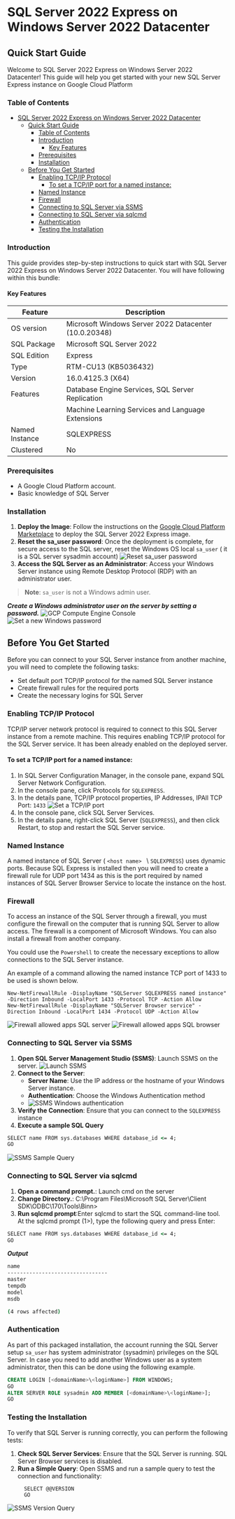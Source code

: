 # SQL Server 2022 Express on Windows Server 2022 Datacenter

## Quick Start Guide

Welcome to SQL Server 2022 Express on Windows Server 2022 Datacenter! This guide will help you get started with your new SQL Server Express instance on Google Cloud Platform

### Table of Contents

- [SQL Server 2022 Express on Windows Server 2022 Datacenter](#sql-server-2022-express-on-windows-server-2022-datacenter)
  - [Quick Start Guide](#quick-start-guide)
    - [Table of Contents](#table-of-contents)
    - [Introduction](#introduction)
      - [Key Features](#key-features)
    - [Prerequisites](#prerequisites)
    - [Installation](#installation)
  - [Before You Get Started](#before-you-get-started)
    - [Enabling TCP/IP Protocol](#enabling-tcpip-protocol)
      - [To set a TCP/IP port for a named instance:](#to-set-a-tcpip-port-for-a-named-instance)
    - [Named Instance](#named-instance)
    - [Firewall](#firewall)
    - [Connecting to SQL Server via SSMS](#connecting-to-sql-server-via-ssms)
    - [Connecting to SQL Server via sqlcmd](#connecting-to-sql-server-via-sqlcmd)
    - [Authentication](#authentication)
    - [Testing the Installation](#testing-the-installation)

### Introduction

This guide provides step-by-step instructions to quick start with SQL Server 2022 Express on Windows Server 2022 Datacenter.
You will have following within this bundle:
#### Key Features
| Feature                      | Description                                          |
|------------------------------|------------------------------------------------------|
| OS version                   | Microsoft Windows Server 2022 Datacenter (10.0.20348)|
| SQL Package                  | Microsoft SQL Server 2022                            |
| SQL Edition                  | Express                                              |
| Type                         | RTM-CU13 (KB5036432)                                 |
| Version                      | 16.0.4125.3 (X64)                                    |
| Features                     | Database Engine Services, SQL Server Replication     |
|                              | Machine Learning Services and Language Extensions    |
| Named Instance               | SQLEXPRESS                                           |
| Clustered                    | No                                                   | 


### Prerequisites

- A Google Cloud Platform account.
- Basic knowledge of SQL Server

### Installation

1. **Deploy the Image**: Follow the instructions on the [Google Cloud Platform Marketplace](https://console.cloud.google.com/marketplace/product/gclouds-public/sql-server-2022-express-on-windows-server-2022-datacenter?project=gclouds-public) to deploy the SQL Server 2022 Express image.
2. **Reset the sa_user password**: Once the deployment is complete, for secure access to the SQL server, reset the Windows OS local `sa_user` ( it is a SQL server sysadmin account)
![Reset sa_user password](embedded_images/reset_sa_user_password.png)
3. **Access the SQL Server as an Administrator**: Access your Windows Server instance using Remote Desktop Protocol (RDP) with an administrator user.
 > **Note**: `sa_user` is not a Windows admin user. 
 
 ***Create a Windows administrator user on the server by setting a password.***
![GCP Compute Engine Console](embedded_images/GCP_Console_reset_password.png)
![Set a new Windows password](embedded_images/Set_new_Windows_password.png)

## Before You Get Started
Before you can connect to your SQL Server instance from another machine, you will need to complete the following tasks:
- Set default port TCP/IP protocol for the named SQL Server instance
- Create firewall rules for the required ports
- Create the necessary logins for SQL Server

### Enabling TCP/IP Protocol
TCP/IP server network protocol is required to connect to this SQL Server instance from a remote machine. This requires enabling TCP/IP protocol for the SQL Server service. It has been already enabled on the deployed server.

#### To set a TCP/IP port for a named instance:

1. In SQL Server Configuration Manager, in the console pane, expand SQL Server Network Configuration.
2. In the console pane, click Protocols for `SQLEXPRESS`.
3. In the details pane, TCP/IP protocol properties, IP Addresses, IPAll TCP Port: `1433`
![Set a TCP/IP port](embedded_images/TCPport-1433.png)
1. In the console pane, click SQL Server Services.
2. In the details pane, right-click SQL Server (`SQLEXPRESS`), and then click Restart, to stop and restart the SQL Server service.

### Named Instance
A named instance of SQL Server ( `<host name> ` \ `SQLEXPRESS`) uses dynamic ports.
Because SQL Express is installed then you will need to create a firewall rule for UDP port 1434 as this is the port required by named instances of SQL Server Browser Service to locate the instance on the host.

### Firewall
To access an instance of the SQL Server through a firewall, you must configure the firewall on the computer that is running SQL Server to allow access. The firewall is a component of Microsoft Windows. You can also install a firewall from another company.

You could use the `Powershell` to create the necessary exceptions to allow connections to the SQL Server instance.

An example of a command allowing the named instance TCP port of 1433 to be used is shown below.

```powersehll
New-NetFirewallRule -DisplayName "SQLServer SQLEXPRESS named instance" -Direction Inbound -LocalPort 1433 -Protocol TCP -Action Allow
New-NetFirewallRule -DisplayName "SQLServer Browser service" -Direction Inbound -LocalPort 1434 -Protocol UDP -Action Allow
```
![Firewall allowed apps SQL server](embedded_images/Firewall_allowed_apps.png)
![Firewall allowed apps SQL browser](embedded_images/Firewall_allowed_apps_sql_browser.png)
### Connecting to SQL Server via SSMS

1. **Open SQL Server Management Studio (SSMS)**: Launch SSMS on the server.
![Launch SSMS](embedded_images/SSMS.png)
1. **Connect to the Server**:
   - **Server Name**: Use the IP address or the hostname of your Windows Server instance.
   - **Authentication**: Choose the Windows Authentication method
   - ![SSMS Windows authentication](embedded_images/SSMS_auth_sa_user.png)
2. **Verify the Connection**: Ensure that you can connect to the `SQLEXPRESS` instance
3. **Execute a sample SQL Query**
```cmd
SELECT name FROM sys.databases WHERE database_id <= 4;
GO
```
![SSMS Sample Query](embedded_images/SSMS_Query.png)

### Connecting to SQL Server via sqlcmd

1. **Open a command prompt.**: Launch cmd on the server 
2. **Change Directory.**: C:\Program Files\Microsoft SQL Server\Client SDK\ODBC\170\Tools\Binn>
3. **Run sqlcmd prompt**:Enter sqlcmd to start the SQL command-line tool. 
    At the sqlcmd prompt (1>), type the following query and press Enter:
```cmd
SELECT name FROM sys.databases WHERE database_id <= 4;
GO
```
***Output***
```cmd
name                                                                                                                    
--------------------------------
master                                                                                                                  
tempdb                                                                                                                  
model                                                                                                                   
msdb                                                                                                                    

(4 rows affected)
```
### Authentication
As part of this packaged installation, the account running the SQL Server setup `sa_user` has system administrator (sysadmin) privileges on the SQL Server. In case you need to add another Windows user as a system administrator, then this can be done using the following example.

```sql
CREATE LOGIN [<domainName>\<loginName>] FROM WINDOWS;
GO
ALTER SERVER ROLE sysadmin ADD MEMBER [<domainName>\<loginName>];
GO
```
### Testing the Installation

To verify that SQL Server is running correctly, you can perform the following tests:

1. **Check SQL Server Services**: Ensure that the SQL Server is running. SQL Server Browser services is disabled.
2. **Run a Simple Query**: Open SSMS and run a sample query to test the connection and functionality:
   ```sqlcmd
     SELECT @@VERSION
     GO
   ```
![SSMS Version Query](embedded_images/SSMS_Query_version.png)